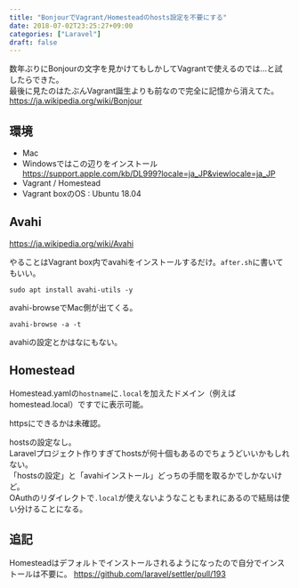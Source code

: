 ```yaml
---
title: "BonjourでVagrant/Homesteadのhosts設定を不要にする"
date: 2018-07-02T23:25:27+09:00
categories: ["Laravel"]
draft: false
---
```


数年ぶりにBonjourの文字を見かけてもしかしてVagrantで使えるのでは…と試したらできた。  
最後に見たのはたぶんVagrant誕生よりも前なので完全に記憶から消えてた。  
https://ja.wikipedia.org/wiki/Bonjour

## 環境
- Mac
- Windowsではこの辺りをインストール https://support.apple.com/kb/DL999?locale=ja_JP&viewlocale=ja_JP
- Vagrant / Homestead
- Vagrant boxのOS : Ubuntu 18.04

## Avahi
https://ja.wikipedia.org/wiki/Avahi

やることはVagrant box内でavahiをインストールするだけ。`after.sh`に書いてもいい。

```
sudo apt install avahi-utils -y
```

avahi-browseでMac側が出てくる。

```
avahi-browse -a -t
```

avahiの設定とかはなにもない。

## Homestead
Homestead.yamlの`hostname`に`.local`を加えたドメイン（例えばhomestead.local）ですでに表示可能。  

httpsにできるかは未確認。

hostsの設定なし。  
Laravelプロジェクト作りすぎてhostsが何十個もあるのでちょうどいいかもしれない。  
「hostsの設定」と「avahiインストール」どっちの手間を取るかでしかないけど。  
OAuthのリダイレクトで`.local`が使えないようなこともまれにあるので結局は使い分けることになる。

## 追記
Homesteadはデフォルトでインストールされるようになったので自分でインストールは不要に。
https://github.com/laravel/settler/pull/193
